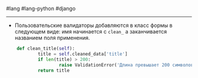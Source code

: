   #lang #lang-python #django

---
- Пользовательские валидаторы добавляются в класс формы в следующем виде:
	имя начинается с `clean_` а заканчивается названием поля применения.

```python
	def clean_title(self):
        	title = self.cleaned_data['title']
        	if len(title) > 200:
            		raise ValidationError('Длина превышает 200 символов')
        	return title
```
